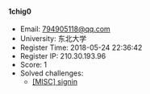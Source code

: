 #### 1chig0  

* Email: 794905118@qq.com  
* University: 东北大学  
* Register Time: 2018-05-24 22:36:42  
* Register IP: 210.30.193.96  
* Score: 1  
* Solved challenges: 
  * [[MISC] signin](https://github.com/SniperOJ/Challenges/blob/master/misc/signin.json)  
